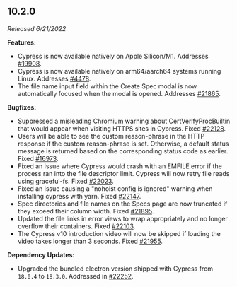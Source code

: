 ## 10.2.0

_Released 6/21/2022_

**Features:**

- Cypress is now available natively on Apple Silicon/M1. Addresses
  [#19908](https://github.com/cypress-io/cypress/issues/19908).
- Cypress is now available natively on arm64/aarch64 systems running Linux.
  Addresses [#4478](https://github.com/cypress-io/cypress/issues/4478).
- The file name input field within the Create Spec modal is now automatically
  focused when the modal is opened. Addresses
  [#21865](https://github.com/cypress-io/cypress/issues/21865).

**Bugfixes:**

- Suppressed a misleading Chromium warning about CertVerifyProcBuiltin that
  would appear when visiting HTTPS sites in Cypress. Fixed
  [#22128](https://github.com/cypress-io/cypress/discussions/22128).
- Users will be able to see the custom reason-phrase in the HTTP response if the
  custom reason-phrase is set. Otherwise, a default status message is returned
  based on the corresponding status code as earlier. Fixed
  [#16973](https://github.com/cypress-io/cypress/issues/16973).
- Fixed an issue where Cypress would crash with an EMFILE error if the process
  ran into the file descriptor limit. Cypress will now retry file reads using
  graceful-fs. Fixed
  [#22023](https://github.com/cypress-io/cypress/issues/22023).
- Fixed an issue causing a "nohoist config is ignored" warning when installing
  cypress with yarn. Fixed
  [#22147](https://github.com/cypress-io/cypress/issues/22147).
- Spec directories and file names on the Specs page are now truncated if they
  exceed their column width. Fixed
  [#21895](https://github.com/cypress-io/cypress/issues/21895).
- Updated the file links in error views to wrap appropriately and no longer
  overflow their containers. Fixed
  [#22103](https://github.com/cypress-io/cypress/issues/22103).
- The Cypress v10 introduction video will now be skipped if loading the video
  takes longer than 3 seconds. Fixed
  [#21955](https://github.com/cypress-io/cypress/issues/21955).

**Dependency Updates:**

- Upgraded the bundled electron version shipped with Cypress from `18.0.4` to
  `18.3.0`. Addressed in
  [#22252](https://github.com/cypress-io/cypress/pull/22252).
